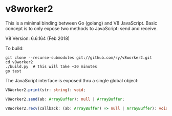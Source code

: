 # v8worker2

This is a minimal binding between Go (golang) and V8 JavaScript. Basic concept
is to only expose two methods to JavaScript: send and receive.

V8 Version: 6.6.164 (Feb 2018)


To build:
```
git clone --recurse-submodules git://github.com/ry/v8worker2.git
cd v8worker2
./build.py  # this will take ~30 minutes
go test
```

The JavaScript interface is exposed thru a single global object:
```typescript
V8Worker2.print(str: string): void;

V8Worker2.send(ab: ArrayBuffer): null | ArrayBuffer;

V8Worker2.recv(callback: (ab: ArrayBuffer) => null | ArrayBuffer): void;
```


